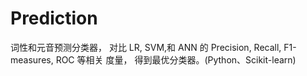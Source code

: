 # Prediction
词性和元音预测分类器，
对比 LR, SVM,和 ANN 的 Precision, Recall, F1-measures, ROC 等相关 度量，
得到最优分类器。(Python、Scikit-learn)
